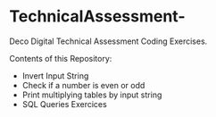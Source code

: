 # TechnicalAssessment-
Deco Digital Technical Assessment Coding Exercises. 

Contents of this Repository:

- Invert Input String
- Check if a number is even or odd
- Print multiplying tables by input string
- SQL Queries Exercices 
